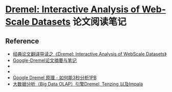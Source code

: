 # [Dremel: Interactive Analysis of Web-Scale Datasets](https://www.vldb.org/pvldb/vldb2010/pvldb_vol3/R29.pdf) 论文阅读笔记



## Reference

- [经典论文翻译导读之《Dremel: Interactive Analysis of WebScale Datasets》](http://www.importnew.com/2617.html)
- [Google-Dremel论文摘要与笔记](http://lsr1991.github.io/2014/12/30/things-in-dremel-paper/)
- []()
- [](https://zhuanlan.zhihu.com/p/25206176)
- [Google Dremel 原理 - 如何能3秒分析1PB](http://www.yankay.com/google-dremel-rationale/)
- [大数据分析（Big Data OLAP）引擎Dremel, Tenzing 以及Impala](https://blog.csdn.net/xhanfriend/article/details/8434896)